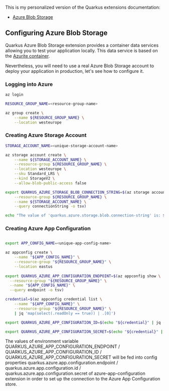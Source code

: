 
This is my personalized version of the Quarkus extensions documentation:
- [Azure Blob Storage](https://github.com/quarkiverse/quarkus-azure-services/tree/main/integration-tests)


## Configuring Azure Blob Storage

Quarkus Azure Blob Storage extension provides a container data services allowing you to test your application locally.
This data service is based on the [Azurite container](https://hub.docker.com/_/microsoft-azure-storage-azurite).

Nevertheless, you will need to use a real Azure Blob Storage account to deploy your application in production, 
let's see how to configure it.



### Logging into Azure

```bash
az login

RESOURCE_GROUP_NAME=<resource-group-name>

az group create \
    --name ${RESOURCE_GROUP_NAME} \
    --location westeurope
```

### Creating Azure Storage Account
    
```bash
STORAGE_ACCOUNT_NAME=<unique-storage-account-name>

az storage account create \
    --name ${STORAGE_ACCOUNT_NAME} \
    --resource-group ${RESOURCE_GROUP_NAME} \
    --location westeurope \
    --sku Standard_LRS \
    --kind StorageV2 \
    --allow-blob-public-access false

export QUARKUS_AZURE_STORAGE_BLOB_CONNECTION_STRING=$(az storage account show-connection-string \
    --resource-group ${RESOURCE_GROUP_NAME} \
    --name ${STORAGE_ACCOUNT_NAME} \
    --query connectionString -o tsv)

echo "The value of 'quarkus.azure.storage.blob.connection-string' is: ${QUARKUS_AZURE_STORAGE_BLOB_CONNECTION_STRING}"

```

### Creating Azure App Configuration

```bash

export APP_CONFIG_NAME=<unique-app-config-name>

az appconfig create \
    --name "${APP_CONFIG_NAME}" \
    --resource-group "${RESOURCE_GROUP_NAME}" \
    --location eastus
    
export QUARKUS_AZURE_APP_CONFIGURATION_ENDPOINT=$(az appconfig show \
  --resource-group "${RESOURCE_GROUP_NAME}" \
  --name "${APP_CONFIG_NAME}" \
  --query endpoint -o tsv)

credential=$(az appconfig credential list \
    --name "${APP_CONFIG_NAME}" \
    --resource-group "${RESOURCE_GROUP_NAME}" \
    | jq 'map(select(.readOnly == true)) | .[0]')

export QUARKUS_AZURE_APP_CONFIGURATION_ID=$(echo "${credential}" | jq -r '.id')

export QUARKUS_AZURE_APP_CONFIGURATION_SECRET=$(echo "${credential}" | jq -r '.value')


```

The values of environment variable QUARKUS_AZURE_APP_CONFIGURATION_ENDPOINT / QUARKUS_AZURE_APP_CONFIGURATION_ID / QUARKUS_AZURE_APP_CONFIGURATION_SECRET will be fed into config properties quarkus.azure.app.configuration.endpoint / quarkus.azure.app.configuration.id / quarkus.azure.app.configuration.secret of azure-app-configuration extension in order to set up the connection to the Azure App Configuration store.